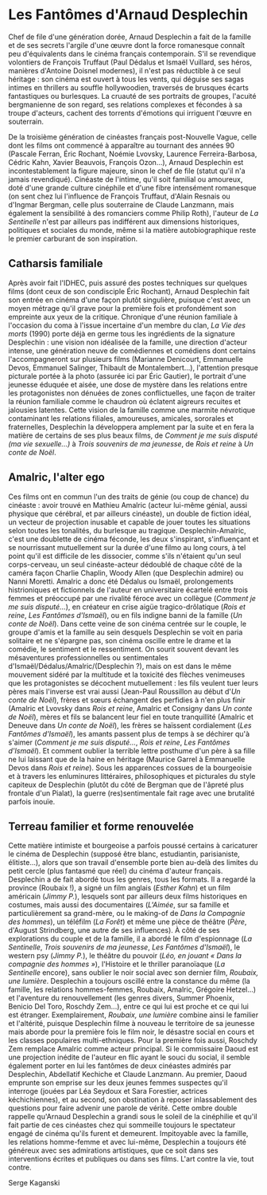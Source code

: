 # Les Fantômes d'Arnaud Desplechin

Chef de file d'une génération dorée, Arnaud Desplechin a fait de la famille et de ses secrets l'argile d'une œuvre dont la force romanesque connaît peu d'équivalents dans le cinéma français contemporain. S'il se revendique volontiers de François Truffaut (Paul Dédalus et Ismaël Vuillard, ses héros, manières d'Antoine Doisnel modernes), il n'est pas réductible à ce seul héritage : son cinéma est ouvert à tous les vents, qui déguise ses sagas intimes en thrillers au souffle hollywoodien, traversés de brusques écarts fantastiques ou burlesques. La cruauté de ses portraits de groupes, l'acuité bergmanienne de son regard, ses relations complexes et fécondes à sa troupe d'acteurs, cachent des torrents d'émotions qui irriguent l'œuvre en souterrain.

De la troisième génération de cinéastes français post-Nouvelle Vague, celle dont les films ont commencé à apparaître au tournant des années 90 (Pascale Ferran, Éric Rochant, Noémie Lvovsky, Laurence Ferreira-Barbosa, Cédric Kahn, Xavier Beauvois, François Ozon...), Arnaud Desplechin est incontestablement la figure majeure, sinon le chef de file (statut qu'il n'a jamais revendiqué). Cinéaste de l'intime, qu'il soit familial ou amoureux, doté d'une grande culture cinéphile et d'une fibre intensément romanesque (on sent chez lui l'influence de François Truffaut, d'Alain Resnais ou d'Ingmar Bergman, celle plus souterraine de Claude Lanzmann, mais également la sensibilité à des romanciers comme Philip Roth), l'auteur de _La Sentinelle_ n'est par ailleurs pas indifférent aux dimensions historiques, politiques et sociales du monde, même si la matière autobiographique reste le premier carburant de son inspiration.

## Catharsis familiale

Après avoir fait l'IDHEC, puis assuré des postes techniques sur quelques films (dont ceux de son condisciple Éric Rochant), Arnaud Desplechin fait son entrée en cinéma d'une façon plutôt singulière, puisque c'est avec un moyen métrage qu'il grave pour la première fois et profondément son empreinte aux yeux de la critique. Chronique d'une réunion familiale à l'occasion du coma à l'issue incertaine d'un membre du clan, _La Vie des morts_ (1990) porte déjà en germe tous les ingrédients de la signature Desplechin : une vision non idéalisée de la famille, une direction d'acteur intense, une génération neuve de comédiennes et comédiens dont certains l'accompagneront sur plusieurs films (Marianne Denicourt, Emmanuelle Devos, Emmanuel Salinger, Thibault de Montalembert...), l'attention presque picturale portée à la photo (assurée ici par Éric Gautier), le portrait d'une jeunesse éduquée et aisée, une dose de mystère dans les relations entre les protagonistes non dénuées de zones conflictuelles, une façon de traiter la réunion familiale comme le chaudron où éclatent aigreurs recuites et jalousies latentes. Cette vision de la famille comme une marmite névrotique contaminant les relations filiales, amoureuses, amicales, sororales et fraternelles, Desplechin la développera amplement par la suite et en fera la matière de certains de ses plus beaux films, de _Comment je me suis disputé (ma vie sexuelle...)_ à _Trois souvenirs de ma jeunesse_, de _Rois et reine_ à _Un conte de Noël_.

## Amalric, l'alter ego

Ces films ont en commun l'un des traits de génie (ou coup de chance) du cinéaste : avoir trouvé en Mathieu Amalric (acteur lui-même génial, aussi physique que cérébral, et par ailleurs cinéaste), un double de fiction idéal, un vecteur de projection inusable et capable de jouer toutes les situations selon toutes les tonalités, du burlesque au tragique. Desplechin-Amalric, c'est une doublette de cinéma féconde, les deux s'inspirant, s'influençant et se nourrissant mutuellement sur la durée d'une filmo au long cours, à tel point qu'il est difficile de les dissocier, comme s'ils n'étaient qu'un seul corps-cerveau, un seul cinéaste-acteur dédoublé de chaque côté de la caméra façon Charlie Chaplin, Woody Allen (que Desplechin admire) ou Nanni Moretti. Amalric a donc été Dédalus ou Ismaël, prolongements histrioniques et fictionnels de l'auteur en universitaire écartelé entre trois femmes et préoccupé par une rivalité féroce avec un collègue (_Comment je me suis disputé..._), en créateur en crise aigüe tragico-drôlatique (_Rois et reine_, _Les Fantômes d'Ismaël_), ou en fils indigne banni de la famille (_Un conte de Noël_). Dans cette veine de son cinéma centrée sur le couple, le groupe d'amis et la famille au sein desquels Desplechin se voit en paria solitaire et ne s'épargne pas, son cinéma oscille entre le drame et la comédie, le sentiment et le ressentiment. On sourit souvent devant les mésaventures professionnelles ou sentimentales d'Ismaël/Dédalus/Amalric/(Desplechin ?), mais on est dans le même mouvement sidéré par la multitude et la toxicité des flèches venimeuses que les protagonistes se décochent mutuellement : les fils veulent tuer leurs pères mais l'inverse est vrai aussi (Jean-Paul Roussillon au début d'_Un conte de Noël_), frères et sœurs échangent des perfidies à n'en plus finir (Amalric et Lvovsky dans _Rois et reine_, Amalric et Consigny dans _Un conte de Noël_), mères et fils se balancent leur fiel en toute tranquillité (Amalric et Deneuve dans _Un conte de Noël_), les frères se haïssent cordialement (_Les Fantômes d'Ismaël_), les amants passent plus de temps à se déchirer qu'à s'aimer (_Comment je me suis disputé..._, _Rois et reine_, _Les Fantômes d'Ismaël_). Et comment oublier la terrible lettre posthume d'un père à sa fille ne lui laissant que de la haine en héritage (Maurice Garrel à Emmanuelle Devos dans _Rois et reine_). Sous les apparences cossues de la bourgeoisie et à travers les enluminures littéraires, philosophiques et picturales du style capiteux de Desplechin (plutôt du côté de Bergman que de l'âpreté plus frontale d'un Pialat), la guerre (res)sentimentale fait rage avec une brutalité parfois inouïe.

## Terreau familier et forme renouvelée

Cette matière intimiste et bourgeoise a parfois poussé certains à caricaturer le cinéma de Desplechin (supposé être blanc, estudiantin, parisianiste, élitiste...), alors que son travail d'ensemble porte bien au-delà des limites du petit cercle (plus fantasmé que réel) du cinéma d'auteur français. Desplechin a de fait abordé tous les genres, tous les formats. Il a regardé la province (Roubaix !), a signé un film anglais (_Esther Kahn_) et un film américain (_Jimmy P._), lesquels sont par ailleurs deux films historiques en costumes, mais aussi des documentaires (_L'Aimée_, sur sa famille et particulièrement sa grand-mère, ou le making-of de _Dans la Compagnie des hommes_), un téléfilm (_La Forêt_) et même une pièce de théâtre (_Père_, d'August Strindberg, une autre de ses influences). À côté de ses explorations du couple et de la famille, il a abordé le film d'espionnage (_La Sentinelle_, _Trois souvenirs de ma jeunesse_, _Les Fantômes d'Ismaël_), le western psy (_Jimmy P._), le théâtre du pouvoir (_Léo, en jouant « Dans la compagnie des hommes »_), l'Histoire et le thriller paranoïaque (_La Sentinelle_ encore), sans oublier le noir social avec son dernier film, _Roubaix, une lumière_. Desplechin a toujours oscillé entre la constance du même (la famille, les relations hommes-femmes, Roubaix, Amalric, Grégoire Hetzel...) et l'aventure du renouvellement (les genres divers, Summer Phoenix, Benicio Del Toro, Roschdy Zem...), entre ce qui lui est proche et ce qui lui est étranger. Exemplairement, _Roubaix, une lumière_ combine ainsi le familier et l'altérité, puisque Desplechin filme à nouveau le territoire de sa jeunesse mais aborde pour la première fois le film noir, le désastre social en cours et les classes populaires multi-ethniques. Pour la première fois aussi, Roschdy Zem remplace Amalric comme acteur principal. Si le commissaire Daoud est une projection inédite de l'auteur en flic ayant le souci du social, il semble également porter en lui les fantômes de deux cinéastes admirés par Desplechin, Abdellatif Kechiche et Claude Lanzmann. Au premier, Daoud emprunte son emprise sur les deux jeunes femmes suspectes qu'il interroge (jouées par Léa Seydoux et Sara Forestier, actrices kéchichiennes), et au second, son obstination à reposer inlassablement des questions pour faire advenir une parole de vérité. Cette ombre double rappelle qu'Arnaud Desplechin a grandi sous le soleil de la cinéphilie et qu'il fait partie de ces cinéastes chez qui sommeille toujours le spectateur engagé de cinéma qu'ils furent et demeurent. Impitoyable avec la famille, les relations homme-femme et avec lui-même, Desplechin a toujours été généreux avec ses admirations artistiques, que ce soit dans ses interventions écrites et publiques ou dans ses films. L'art contre la vie, tout contre.

Serge Kaganski
